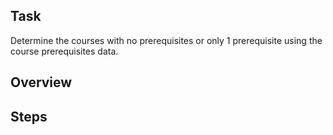 ## Task
Determine the courses with no prerequisites or only 1 prerequisite using the course prerequisites data.

## Overview

## Steps